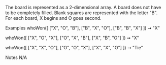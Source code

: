 The board is represented as a 2-dimensional array. A board does not have to be completely filled. Blank squares are represented with the letter "B". For each board, X begins and O goes second.

Examples
whoWon([
  ["X", "O", "B"],
  ["B", "X", "O"],
  ["B", "B", "X"]
]) ➞ "X"

whoWon([
  ["X", "O", "X"],
  ["O", "X", "B"],
  ["X", "B", "O"]
]) ➞ "X"

whoWon([
  ["X", "X", "O"],
  ["O", "O", "X"],
  ["X", "X", "O"]
]) ➞ "Tie"

Notes
N/A
